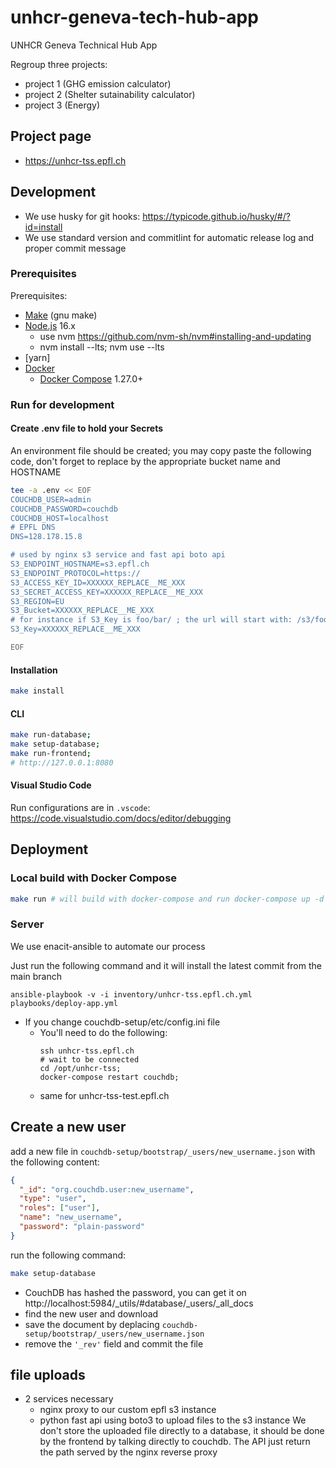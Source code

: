 # unhcr-geneva-tech-hub-app

UNHCR Geneva Technical Hub App

Regroup three projects:

- project 1 (GHG emission calculator)
- project 2 (Shelter sutainability calculator)
- project 3 (Energy)

## Project page

- https://unhcr-tss.epfl.ch

## Development

- We use husky for git hooks: https://typicode.github.io/husky/#/?id=install
- We use standard version and commitlint for automatic release log and proper commit message

### Prerequisites

Prerequisites:

- [Make](https://www.gnu.org/software/make/) (gnu make)
- [Node.js](https://nodejs.org/) 16.x
  - use nvm https://github.com/nvm-sh/nvm#installing-and-updating
  - nvm install --lts; nvm use --lts
- [yarn]
- [Docker](https://www.docker.com/)
  - [Docker Compose](https://docs.docker.com/compose/) 1.27.0+

### Run for development

#### Create .env file to hold your Secrets

An environment file should be created; you may copy paste the following
code, don't forget to replace by the appropriate bucket name and HOSTNAME

```bash
tee -a .env << EOF
COUCHDB_USER=admin
COUCHDB_PASSWORD=couchdb
COUCHDB_HOST=localhost
# EPFL DNS
DNS=128.178.15.8

# used by nginx s3 service and fast api boto api
S3_ENDPOINT_HOSTNAME=s3.epfl.ch
S3_ENDPOINT_PROTOCOL=https://
S3_ACCESS_KEY_ID=XXXXXX_REPLACE__ME_XXX
S3_SECRET_ACCESS_KEY=XXXXXX_REPLACE__ME_XXX
S3_REGION=EU
S3_Bucket=XXXXXX_REPLACE__ME_XXX
# for instance if S3_Key is foo/bar/ ; the url will start with: /s3/foo/bar/
S3_Key=XXXXXX_REPLACE__ME_XXX

EOF
```

#### Installation

```bash
make install
```

#### CLI

```bash
make run-database;
make setup-database;
make run-frontend;
# http://127.0.0.1:8080
```

#### Visual Studio Code

Run configurations are in `.vscode`: https://code.visualstudio.com/docs/editor/debugging

## Deployment

### Local build with Docker Compose

```bash
make run # will build with docker-compose and run docker-compose up -d
```

### Server

We use enacit-ansible to automate our process

Just run the following command and it will install the latest commit from the main branch

```
ansible-playbook -v -i inventory/unhcr-tss.epfl.ch.yml  playbooks/deploy-app.yml
```

- If you change couchdb-setup/etc/config.ini file
  - You'll need to do the following:
    ```
    ssh unhcr-tss.epfl.ch
    # wait to be connected
    cd /opt/unhcr-tss;
    docker-compose restart couchdb;
    ```
  - same for unhcr-tss-test.epfl.ch


## Create a new user

add a new file in `couchdb-setup/bootstrap/_users/new_username.json` with the following content:

```json
{
  "_id": "org.couchdb.user:new_username",
  "type": "user",
  "roles": ["user"],
  "name": "new_username",
  "password": "plain-password"
}
```

run the following command:

```bash
make setup-database
```

- CouchDB has hashed the password, you can get it on http://localhost:5984/\_utils/#database/\_users/\_all_docs
- find the new user and download
- save the document by deplacing `couchdb-setup/bootstrap/_users/new_username.json`
- remove the `'_rev'` field and commit the file


## file uploads
- 2 services necessary
  - nginx proxy to our custom epfl s3 instance
  - python fast api using boto3 to upload files to the s3 instance
We don't store the uploaded file directly to a database, it should be done by the frontend by talking directly to couchdb. The API just return the path served by the nginx reverse proxy

